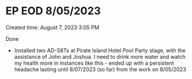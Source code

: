 # EP EOD 8/05/2023

Created time: August 7, 2023 3:05 PM

Done

- Installed two AD-S8Ts at Pirate Island Hotel Pool Party stage, with the assistance of John and Joshua. I need to drink more water and watch my health more in instances like this - ended up with a persistent headache lasting until 8/07/2023 (so far) from the work on 8/05/2023